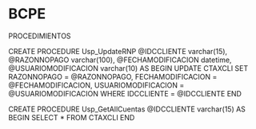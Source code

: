 # BCPE
PROCEDIMIENTOS

CREATE PROCEDURE Usp_UpdateRNP
@IDCCLIENTE varchar(15),
@RAZONNOPAGO varchar(100),
@FECHAMODIFICACION datetime,
@USUARIOMODIFICACION varchar(10)
AS
BEGIN
UPDATE CTAXCLI 
	SET RAZONNOPAGO = @RAZONNOPAGO,
		FECHAMODIFICACION = @FECHAMODIFICACION,
		USUARIOMODIFICACION = @USUARIOMODIFICACION
	WHERE IDCCLIENTE = @IDCCLIENTE
END

CREATE PROCEDURE Usp_GetAllCuentas
@IDCCLIENTE varchar(15)
AS
BEGIN
SELECT * FROM CTAXCLI
END
